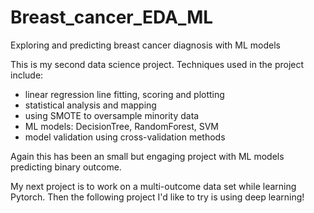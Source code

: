 # Breast_cancer_EDA_ML
Exploring and predicting breast cancer diagnosis with ML models

This is my second data science project.
Techniques used in the project include:
 - linear regression line fitting, scoring and plotting
 - statistical analysis and mapping
 - using SMOTE to oversample minority data
 - ML models: DecisionTree, RandomForest, SVM
 - model validation using cross-validation methods

Again this has been an small but engaging project with ML models predicting binary outcome.

My next project is to work on a multi-outcome data set while learning Pytorch. Then the following project I'd like to 
try is using deep learning!

